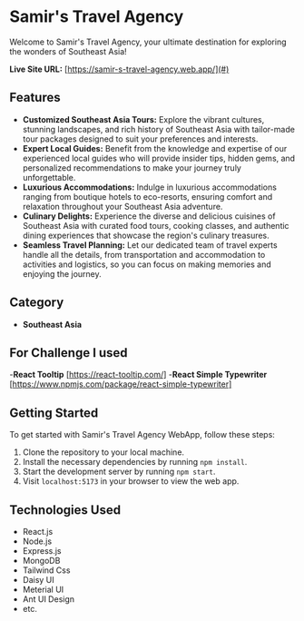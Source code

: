 # Samir's Travel Agency

Welcome to Samir's Travel Agency, your ultimate destination for exploring the wonders of Southeast Asia!

**Live Site URL:** [https://samir-s-travel-agency.web.app/](#)

## Features

- **Customized Southeast Asia Tours:** Explore the vibrant cultures, stunning landscapes, and rich history of Southeast Asia with tailor-made tour packages designed to suit your preferences and interests.
- **Expert Local Guides:** Benefit from the knowledge and expertise of our experienced local guides who will provide insider tips, hidden gems, and personalized recommendations to make your journey truly unforgettable.
- **Luxurious Accommodations:** Indulge in luxurious accommodations ranging from boutique hotels to eco-resorts, ensuring comfort and relaxation throughout your Southeast Asia adventure.
- **Culinary Delights:** Experience the diverse and delicious cuisines of Southeast Asia with curated food tours, cooking classes, and authentic dining experiences that showcase the region's culinary treasures.
- **Seamless Travel Planning:** Let our dedicated team of travel experts handle all the details, from transportation and accommodation to activities and logistics, so you can focus on making memories and enjoying the journey.

## Category

- **Southeast Asia**

## For Challenge I used

-**React Tooltip** [https://react-tooltip.com/] -**React Simple Typewriter** [https://www.npmjs.com/package/react-simple-typewriter]

## Getting Started

To get started with Samir's Travel Agency WebApp, follow these steps:

1. Clone the repository to your local machine.
2. Install the necessary dependencies by running `npm install`.
3. Start the development server by running `npm start`.
4. Visit `localhost:5173` in your browser to view the web app.

## Technologies Used

- React.js
- Node.js
- Express.js
- MongoDB
- Tailwind Css
- Daisy UI
- Meterial UI
- Ant UI Design
- etc.
